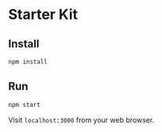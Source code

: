 # Starter Kit

## Install

```bash
npm install
```

## Run

```bash
npm start
```

Visit `localhost:3000` from your web browser.